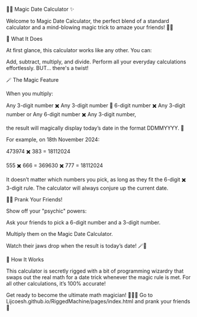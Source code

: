 🧙‍♂️ Magic Date Calculator ✨

Welcome to Magic Date Calculator, the perfect blend of a standard calculator and a mind-blowing magic trick to amaze your friends! 🎩📅


🎉 What It Does

At first glance, this calculator works like any other. You can:


Add, subtract, multiply, and divide.
Perform all your everyday calculations effortlessly.
BUT... there's a twist!

🪄 The Magic Feature

When you multiply:

Any 3-digit number ✖️ Any 3-digit number 🟰 6-digit number ✖️ Any 3-digit number or Any 6-digit number ✖️ Any 3-digit number,

the result will magically display today’s date in the format DDMMYYYY. 🤯

For example, on 18th November 2024:

473974 ✖️ 383 = 18112024

555 ✖️ 666 = 369630 ✖️ 777 = 18112024

It doesn’t matter which numbers you pick, as long as they fit the 6-digit ✖️ 3-digit rule. The calculator will always conjure up the current date.


🕵️‍♂️ Prank Your Friends!

Show off your "psychic" powers:


Ask your friends to pick a 6-digit number and a 3-digit number.

Multiply them on the Magic Date Calculator.

Watch their jaws drop when the result is today’s date! 🪄👀

🔧 How It Works

This calculator is secretly rigged with a bit of programming wizardry that swaps out the real math for a date trick whenever the magic rule is met. For all other calculations, it’s 100% accurate!

Get ready to become the ultimate math magician! 🧙‍♀️🔢 Go to Lijcoesh.github.io/RiggedMachine/pages/index.html and prank your friends 🎉
